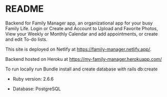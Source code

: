 # README

Backend for Family Manager app, an organizational app for your busy Family Life. Login or Create and Account to Upload and Favorite Photos, View your Weekly or Monthly Calendar and add appointments, or create and edit To-do lists.

This site is deployed on Netlify at https://family-manager.netlify.app/.

Backend hosted on Heroku at https://my-family-manager.herokuapp.com/

To run locally run Bundle install and create database with rails db:create

* Ruby version:
 2.6.6

* Database:
 PostgreSQL


